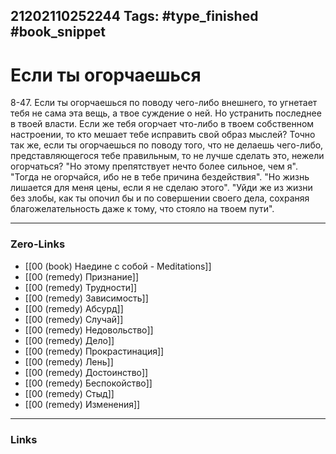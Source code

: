 21202110252244
Tags: #type_finished #book_snippet 
---
# Если ты огорчаешься

 8-47. Если ты огорчаешься по поводу чего-либо внешнего, то угнетает тебя не сама эта вещь, а твое суждение о ней. Но устранить последнее  в твоей власти. Если же тебя огорчает что-либо в твоем собственном настроении, то кто мешает тебе исправить свой образ мыслей? Точно так же, если ты огорчаешься по поводу того, что не делаешь чего-либо, представляющегося тебе правильным, то не лучше сделать это, нежели огорчаться?  "Но этому препятствует нечто более сильное, чем я".  "Тогда не огорчайся, ибо не в тебе причина бездействия".  "Но жизнь лишается для меня цены, если я не сделаю этого".  "Уйди же из жизни без злобы, как ты опочил бы и по совершении своего дела, сохраняя благожелательность даже к тому, что стояло на твоем пути". 

---
### Zero-Links
 - [[00 (book) Наедине с собой - Meditations]]
 - [[00 (remedy) Признание]]
 - [[00 (remedy) Трудности]]
 - [[00 (remedy) Зависимость]]
 - [[00 (remedy) Абсурд]]
 - [[00 (remedy) Случай]]
 - [[00 (remedy) Недовольство]]
 - [[00 (remedy) Дело]]
 - [[00 (remedy) Прокрастинация]]
 - [[00 (remedy) Лень]]
 - [[00 (remedy) Достоинство]]
 - [[00 (remedy) Беспокойство]]
 - [[00 (remedy) Стыд]]
 - [[00 (remedy) Изменения]]
---
### Links
